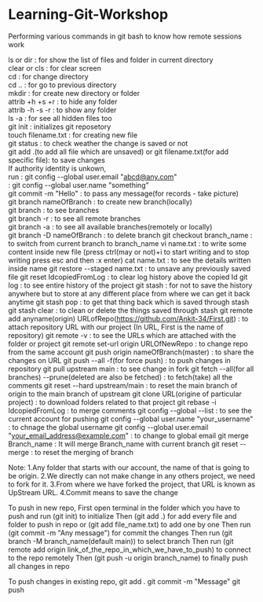 # Learning-Git-Workshop
Performing various commands in git bash to know how remote sessions work  


ls or dir : for show the list of files and folder in current directory <br />
clear or cls : for clear screen<br />
cd : for change directory<br />
cd .. : for go to previous directory<br />
mkdir : for create new directory or folder<br />
attrib +h +s +r : to hide any folder<br />
attrib -h -s -r : to show any folder<br />
ls -a : for see all hidden files too	<br />
git init : initializes git reposetory<br />
touch filename.txt : for creating new file <br />
git status : to check weather the change is saved or not<br />
git add .(to add all file which are unsaved) or git filename.txt(for add specific file): to save changes<br />
If authority identity is unkown, <br />
run : git config --global user.email "abcd@any.com"<br />
    : git config --global user.name "something"<br />
git commit -m "Hello" : to pass any message(for records - take picture)<br />
git branch nameOfBranch : to create new branch(locally)<br />
git branch : to see branches<br />
git branch -r : to see all remote branches<br />
git branch -a : to see all available branches(remotely or locally)<br />
git branch -D nameOfBranch : to delete branch 
git checkout branch_name : to switch from current branch to branch_name
vi name.txt : to write some content inside new file 
	(press ctrl(may or not)+i to start writing and to stop writing press esc and then :x enter)
cat name.txt : to see the details written inside name
git restore --staged name.txt : to unsave any previously saved file
git reset IdcopiedFromLog : to clear log history above the copied Id
git log : to see entire history of the project
git stash : for not to save the history anywhere but to store at any different place from where we can get it back anytime
git stash pop : to get that thing back which is saved through stash
git stash clear : to clean or delete the things saved through stash
git remote add anyname(origin) URLofRepo(https://github.com/Ankit-34/First.git) : to attach repository URL with our project
	(In URL, First is the name of repository)
git remote -v : to see the URLs which are attached with the folder or project
git remote set-url origin URLOfNewRepo : to change repo from the same account
git push origin nameOfBranch(master) : to share the changes on URL
git push --all -f(for force push) : to push changes in repository
git pull upstream main : to see change in fork
git fetch --all(for all branches) --prune(deleted are also be fetched) : to fetch(take) all the comments
git reset --hard upstream/main : to reset the main branch of origin to the main branch of upstream
git clone URL(origine of particular project) : to download folders related to that project
git rebase -i IdcopiedFromLog : to merge comments
git config --global --list : to see the current account for pushing
git config --global user.name "your_username" : to chnage the global username
git config --global user.email "your_email_address@example.com" : to change to global email
git merge Branch_name : It will merge Branch_name with current branch
git reset --merge : to reset the merging of branch

Note:
1.Any folder that starts with our account, the name of that is going to be origin.
2.We directly can not make change in any others project, we need to fork for it.
3.From where we have forked the project, that URL is known as UpStream URL.
4.Commit means to save the change 

To push in new repo,
First open terminal in the folder which you have to push and run (git init) to initialize
Then (git add .) for add every file and folder to push in repo or (git add file_name.txt) to add one by one
Then run (git commit -m "Any message") for commit the changes
Then run (git branch -M branch_name(default main)) to select branch
Then run (git remote add origin link_of_the_repo_in_which_we_have_to_push) to connect to the repo remotely
Then (git push -u origin branch_name) to finally push all changes in repo

To push changes in existing repo,
git add .
git commit -m "Message"
git push
